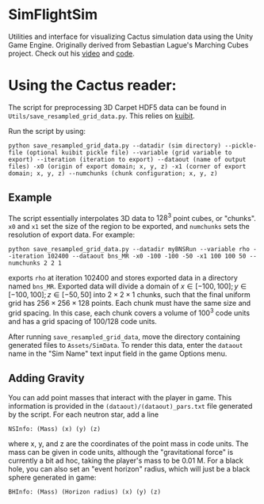 # SimFlightSim
Utilities and interface for visualizing Cactus simulation data using the Unity Game Engine. Originally derived from Sebastian Lague's Marching Cubes project. Check out his [video](https://www.youtube.com/watch?v=M3iI2l0ltbE) and [code](https://github.com/SebLague/Marching-Cubes).

# Using the Cactus reader:
The script for preprocessing 3D Carpet HDF5 data can be found in `Utils/save_resampled_grid_data.py`. This relies on [kuibit](https://sbozzolo.github.io/kuibit/index.html).

Run the script by using:
```
python save_resampled_grid_data.py --datadir (sim directory) --pickle-file (optional kuibit pickle file) --variable (grid variable to export) --iteration (iteration to export) --dataout (name of output files) -x0 (origin of export domain; x, y, z) -x1 (corner of export domain; x, y, z) --numchunks (chunk configuration; x, y, z)
```

## Example
The script essentially interpolates 3D data to $128^3$ point cubes, or "chunks". `x0` and `x1` set the size of the region to be exported, and `numchunks` sets the resolution of export data. For example:
```
python save_resampled_grid_data.py --datadir myBNSRun --variable rho --iteration 102400 --dataout bns_MR -x0 -100 -100 -50 -x1 100 100 50 --numchunks 2 2 1
```
exports `rho` at iteration 102400 and stores exported data in a directory named `bns_MR`. Exported data will divide a domain of $x \in [-100, 100]; y \in [-100, 100]; z \in [-50, 50]$ into $2 \times 2 \times 1$ chunks, such that the final uniform grid has $256 \times 256 \times 128$ points. Each chunk must have the same size and grid spacing. In this case, each chunk covers a volume of $100^3$ code units and has a grid spacing of $100/128$ code units.

After running `save_resampled_grid_data`, move the directory containing generated files to `Assets/SimData`. To render this data, enter the `dataout` name in the "Sim Name" text input field in the game Options menu.

## Adding Gravity
You can add point masses that interact with the player in game. This information is provided in the `(dataout)/(dataout)_pars.txt` file generated by the script. For each neutron star, add a line
```
NSInfo: (Mass) (x) (y) (z)
```
where x, y, and z are the coordinates of the point mass in code units. The mass can be given in code units, although the "gravitational force" is currently a bit ad hoc, taking the player's mass to be 0.01 M. For a black hole, you can also set an "event horizon" radius, which will just be a black sphere generated in game:
```
BHInfo: (Mass) (Horizon radius) (x) (y) (z)
```
